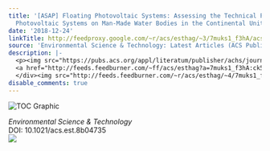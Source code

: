 ```yaml
---
title: '[ASAP] Floating Photovoltaic Systems: Assessing the Technical Potential of
  Photovoltaic Systems on Man-Made Water Bodies in the Continental United States'
date: '2018-12-24'
linkTitle: http://feedproxy.google.com/~r/acs/esthag/~3/7muks1_f3hA/acs.est.8b04735
source: 'Environmental Science & Technology: Latest Articles (ACS Publications)'
description: |-
  <p><img src="https://pubs.acs.org/appl/literatum/publisher/achs/journals/content/esthag/0/esthag.ahead-of-print/acs.est.8b04735/20181224/images/medium/es-2018-04735g_0007.gif" alt="TOC Graphic"/></p><div><cite>Environmental Science & Technology</cite></div><div>DOI: 10.1021/acs.est.8b04735</div><div class="feedflare">
  <a href="http://feeds.feedburner.com/~ff/acs/esthag?a=7muks1_f3hA:ck5sNVD0CP4:yIl2AUoC8zA"><img src="http://feeds.feedburner.com/~ff/acs/esthag?d=yIl2AUoC8zA" border="0"></img></a>
  </div><img src="http://feeds.feedburner.com/~r/acs/esthag/~4/7muks1_f3hA" height="1" width="1" ...
disable_comments: true
---
```

<p><img src="https://pubs.acs.org/appl/literatum/publisher/achs/journals/content/esthag/0/esthag.ahead-of-print/acs.est.8b04735/20181224/images/medium/es-2018-04735g_0007.gif" alt="TOC Graphic"/></p><div><cite>Environmental Science & Technology</cite></div><div>DOI: 10.1021/acs.est.8b04735</div><div class="feedflare">
<a href="http://feeds.feedburner.com/~ff/acs/esthag?a=7muks1_f3hA:ck5sNVD0CP4:yIl2AUoC8zA"><img src="http://feeds.feedburner.com/~ff/acs/esthag?d=yIl2AUoC8zA" border="0"></img></a>
</div><img src="http://feeds.feedburner.com/~r/acs/esthag/~4/7muks1_f3hA" height="1" width="1" ...
